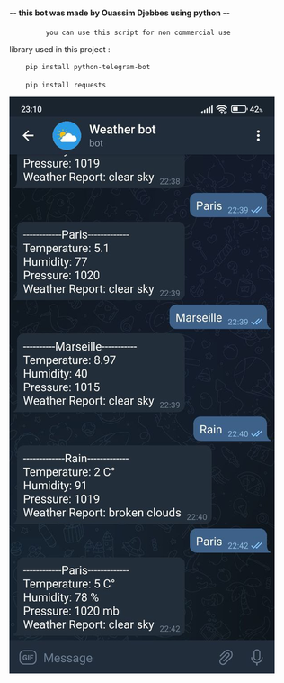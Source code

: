 <h4>-- this bot was made by Ouassim Djebbes using python --</h4>

             you can use this script for non commercial use 

library used in this project :

        pip install python-telegram-bot

        pip install requests
![Alt Text](https://github.com/ouassimdj/telegram-bot-to-get-weather-using-python/blob/9e2a0f312fad5826ad0f753c5975830c7ad03d78/bot.jpg)
